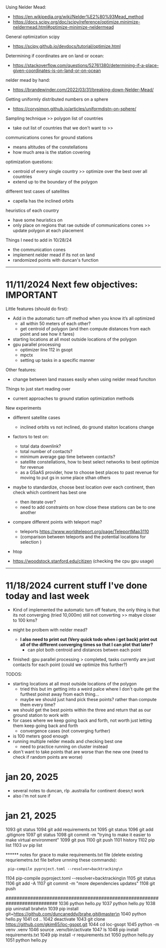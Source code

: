 Using Nelder Mead:

- https://en.wikipedia.org/wiki/Nelder%E2%80%93Mead_method
- https://docs.scipy.org/doc/scipy/reference/optimize.minimize-neldermead.html#optimize-minimize-neldermead

General optimization scipy

- https://scipy.github.io/devdocs/tutorial/optimize.html

Determining if coordinates are on land or ocean:

- https://stackoverflow.com/questions/52761380/determining-if-a-place-given-coordinates-is-on-land-or-on-ocean

nelder mead by hand:

- https://brandewinder.com/2022/03/31/breaking-down-Nelder-Mead/

Getting uniformly distributed numbers on a sphere

- https://corysimon.github.io/articles/uniformdistn-on-sphere/

Sampling technique >> polygon list of countries
- take out list of countries that we don't want to >> 

communications cones for ground stations 
- means altitudes of the constellations
- how much area is the station covering 

optimization questions: 
- centroid of every single country >> optimize over the best over all countries
- extend up to the boundary of the polygon

different test cases of satellites
- capella has the inclined orbits 

heuristics of each country
- have some heuristics on 
- only place on regions that rae outside of communications cones >> update polygon at each placement

Things I need to add in 10/28/24
- the communication cones
- implement nelder mead if its not on land
- randomized points with duncan's function

------------------------------------------------------------------------------------------------------------------------------------------------

# 11/11/2024 Next few objectives: IMPORTANT


Little features (should do first):
- Add in the automatic turn off method when you know it’s all optimized
    - all within 50 meters of each other?
    - get centroid of polygon (and then compute distances from each point and see how it fares)
- starting locations at all most outside locations of the polygon
- gpu parallel processing
    - optimizer line 112 in gsopt
    - mpctx
    - setting up tasks in a specific manner

Other features:
- change between land masses easily when using nelder mead funciton

Things to just start reading over
- current approaches to ground station optimization methods

New experiments
- different satellite cases
    - inclined orbits vs not inclined, do ground staiton locations change
- factors to test on:
    - total data downlink?
    - total number of contacts?
    - minimum average gap time between contacts?
    - satellite constellations, how to best select networks to best optimize for revenue
    - as a GSaAS provider, how to choose best places to past revenue for moving to put gs in some place sthan others
    
- maybe to standardize, choose best location over each continent, then check which continent has best one
    - then iterate over?
    - need to add constraints on how close these stations can be to one another
- compare different points with teleport map?
    - teleports https://www.worldteleport.org/page/TeleportMap3110
    - (comparison between teleports and the potential locations for selection )


- htop
- https://woodstock.stanford.edu/citizen (checking the cpu gpu usage)

------------------------------------------------------------------------------------------------------------------------------------------------
# 11/18/2024 current stuff I've done today and last week

- Kind of implemented the automatic turn off feature, the only thing is that its not converging (tried 10,000m) still not converting >> mabye closer to 100 kms?
- might be prolbem with nelder mead?
    - **I also need to print out (Very quick todo when i get back) print out all of the different converging times so that I can plot that later?**
        - can plot both centroid and distances betwen each point


- finished: gpu parallel processing > completed, tasks currently are just contacts for each point (could we optimize this further?) 
    

TODOS:
- starting locations at all most outside locations of the polygon
    - tried this but im getting into a weird palce where I don't quite get the furthest poinst away from each thing...
    - maybe we should just hand pick these points? rather than compute them every time?
- we should get the best points within the three and return that as our ground station to work with
- for cases where we keep going back and forth, not worth just letting them keep going back and forth
    - convergence cases (not converging further)
- is 100 meters good enough
- running multiple nelder meads and checking best one
    - need to practice running on cluster instead
- don't want to take points that are worse than the new one (need to check if random points are worse)


# jan 20, 2025

- several notes to duncan, rlp .australia for continent doesn;t work
- also i'm not sure if 

# jan 21, 2025

 1093  git status
 1094  git add requirements.txt
 1095  git status
 1096  git add .gitignore
 1097  git status
 1098  git commit -m "trying to make it easier to make virtual environment"
 1099  git pus
 1100  git push
 1101  history
 1102  pip list
 1103  uv pip list


 ****** notes for grace to make requirements.txt file (delete existing requriemetns.txt file before urnning these commands):

```
 pip-compile pyproject.toml --resolver=backtracking\n
```

 1104  pip-compile pyproject.toml --resolver=backtracking\n
 1105  git status
 1106  git add -A
 1107  git commit -m "more dependencies updates"
 1108  git push

###########################################################################
 1036  python hello.py
 1037  python hello.py
 1038  pip uninstall brahe\n
 1039  pip install git+https://github.com/duncaneddy/brahe.git@master\n
 1040  python hello.py
 1041  cd ..
 1042  deactivate
 1043  git clone https://github.com/gkim65/loc-gsopt.git
 1044  cd loc-gsopt
 1045  python -m venv .venv
 1046  source .venv/bin/activate
 1047  ls
 1048  pip install requirements.txt
 1049  pip install -r requirements.txt
 1050  python hello.py
 1051  python hello.py

